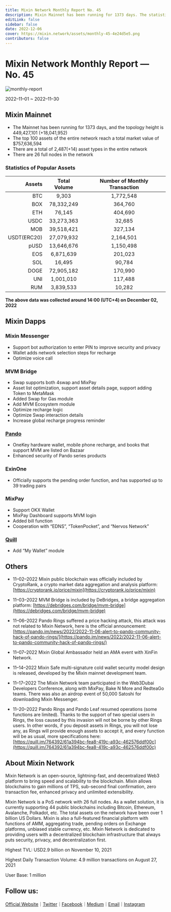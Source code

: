 ```yaml
---
title: Mixin Network Monthly Report No. 45
description: Mixin Mainnet has been running for 1373 days. The statistics of popular assets are listed. Ecosystem development, with MVM Bridge, Pando, Mixpay, Quill and other news and events are listed.
editLink: false
sidebar: false
date: 2022-12-06
cover: https://mixin.network/assets/monthly-45-4e24d5e5.png
contributors: false
---
```


# Mixin Network Monthly Report — No. 45

![monthly-report](./monthly-45.png)

2022–11–01 ~ 2022–11–30

## Mixin Mainnet

- The Mainnet has been running for 1373 days, and the topology height is 449,427,101 (+18,041,952)
- The top 100 assets of the entire network reach a total market value of $757,636,594
- There are a total of 2,487(+14) asset types in the entire network
- There are 26 full nodes in the network

### Statistics of Popular Assets

| Assets     | Total Volume | Number of Monthly Transaction |
|----------:|:----------------------:|:---------:|
| BTC        | 9,303                  |	1,772,548 | 
| BOX	       | 78,332,249             | 364,760   |
| ETH      	 | 76,145               	| 404,690   |
| USDC       | 33,273,363	            | 32,685    |
| MOB        | 39,518,421             |	327,134   |
| USDT(ERC20)| 27,079,932           	| 2,164,501 |
| pUSD	     | 13,646,676	            | 1,150,498 |
| EOS        | 6,871,639            	| 201,023   |
| SOL	       | 16,495	                | 90,784    |
| DOGE	     | 72,905,182	            | 170,990   |
| UNI        | 1,001,010	            | 117,488   |
| RUM        | 3,839,533            	| 10,282    |

  **The above data was collected around 14:00 (UTC+4) on December 02, 2022**

## Mixin Dapps

### Mixin Messenger

- Support bot authorization to enter PIN to improve security and privacy
- Wallet adds network selection steps for recharge
- Optimize voice call

### MVM Bridge

- Swap supports both 4swap and MixPay
- Asset list optimization, support asset details page, support adding Token to MetaMask
- Added Swap for Gas module
- Add MVM Ecosystem module
- Optimize recharge logic
- Optimize Swap interaction details
- Increase global recharge progress reminder

### [Pando](https://pando.im/)

- OneKey hardware wallet, mobile phone recharge, and books that support MVM are listed on Bazaar
- Enhanced security of Pando series products

### ExinOne

- Officially supports the pending order function, and has supported up to 39 trading pairs

### MixPay

- Support OKX Wallet
- MixPay Dashboard supports MVM login
- Added bill function
- Cooperation with “EDNS”, “TokenPocket”, and “Nervos Network”

### [Quill](https://quill.im/)

- Add “My Wallet” module

## Others

- 11–02–2022
Mixin public blockchain was officially included by CryptoRank, a crypto market data aggregation and analysis platform: [https://cryptorank.io/price/mixin](https://cryptorank.io/price/mixin)

- 11–03–2022
MVM Bridge is included by DeBridges, a bridge aggregation platform: [https://debridges.com/bridge/mvm-bridge](https://debridges.com/bridge/mvm-bridge)

- 11–06–2022
Pando Rings suffered a price hacking attack, this attack was not related to Mixin Network, here is the official announcement: [https://pando.im/news/2022/2022-11-06-alert-to-pando-community-hack-of-pando-rings/](https://pando.im/news/2022/2022-11-06-alert-to-pando-community-hack-of-pando-rings/)

- 11–07–2022
Mixin Global Ambassador held an AMA event with XinFin Network.

- 11–14–2022
Mixin Safe multi-signature cold wallet security model design is released, developed by the Mixin mainnet development team.

- 11–17–2022
The Mixin Network team participated in the Web3Dubai Developers Conference, along with MixPay, Bake N More and RedteaGo teams. There was also an airdrop event of 50,000 Satoshi for downloading Mixin Messenger.

- 11–20–2022
Pando Rings and Pando Leaf resumed operations (some functions are limited). Thanks to the support of two special users in Rings, the loss caused by this invasion will not be borne by other Rings users. In other words, if you deposit assets in Rings, you will not lose any, as Rings will provide enough assets to accept it, and every function will be as usual, more specifications here: [https://quill.im/764392/61a394bc-fea8-419c-a93c-462576ddf00c](https://quill.im/764392/61a394bc-fea8-419c-a93c-462576ddf00c)
  
## About Mixin Network

Mixin Network is an open-source, lightning-fast, and decentralized Web3 platform to bring speed and scalability to the blockchain. Mixin allows blockchains to gain millions of TPS, sub-second final confirmation, zero transaction fee, enhanced privacy and unlimited extensibility.

Mixin Network is a PoS network with 26 full nodes. As a wallet solution, it is currently supporting 44 public blockchains including Bitcoin, Ethereum, Avalanche, Polkadot, etc. The total assets on the network have been over 1 billion US Dollars. Mixin is also a full-featured financial platform with functions of AMM, aggregating trade, pending orders on Exchange platforms, unbiased stable currency, etc. Mixin Network is dedicated to providing users with a decentralized blockchain infrastructure that always puts security, privacy, and decentralization first.

Highest TVL: USD2.9 billion on November 10, 2021

Highest Daily Transaction Volume: 4.9 million transactions on August 27, 2021

User Base: 1 million

## Follow us:

[Official Website](https://mixin.one/)｜[Twitter](https://twitter.com/Mixin_Network)｜[Facebook](https://www.facebook.com/MixinNetwork)｜[Medium](https://medium.com/mixinnetwork)｜[Email](contact@mixin.one)｜[Instagram](https://instagram.com/mixinnetwork)
